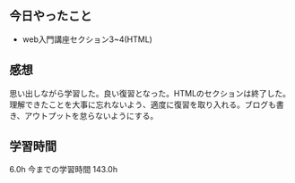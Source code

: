## 今日やったこと
- web入門講座セクション3~4(HTML)

## 感想
思い出しながら学習した。良い復習となった。HTMLのセクションは終了した。理解できたことを大事に忘れないよう、適度に復習を取り入れる。ブログも書き、アウトプットを怠らないようにする。

## 学習時間
6.0h 今までの学習時間 143.0h
